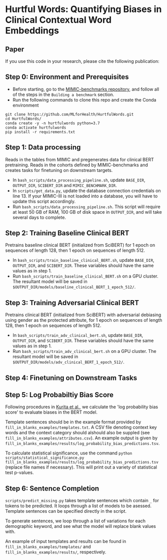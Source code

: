 # Hurtful Words: Quantifying Biases in Clinical Contextual Word Embeddings

## Paper
If you use this code in your research, please cite the following publication:

## Step 0: Environment and Prerequisites
- Before starting, go to the [MIMIC-benchmarks repository](https://github.com/YerevaNN/mimic3-benchmarks), and follow all of the steps in the `Building a benchmark` section.
- Run the following commands to clone this repo and create the Conda environment
```
git clone https://github.com/MLforHealth/HurtfulWords.git
cd HurtfulWords/
conda create -y -n hurtfulwords python=3.7
conda activate hurtfulwords
pip install -r requirements.txt
```

## Step 1: Data processing
Reads in the tables from MIMIC and pregenerates data for clinical BERT pretraining. Reads in the cohorts defined by MIMIC-benchmarks and creates tasks for finetuning on downstream targets.
- In `bash_scripts/data_processing_pipeline.sh`, update `BASE_DIR`, `OUTPUT_DIR`, `SCIBERT_DIR` and `MIMIC_BENCHMARK_DIR`.
- In `scripts/get_data.py`, update the database connection credentials on line 13. If your MIMIC-III is not loaded into a database, you will have to update this script accordingly.
- Run `bash_scripts/data_processing_pipeline.sh`. This script will require at least 50 GB of RAM, 100 GB of disk space in `OUTPUT_DIR`, and will take several days to complete.

## Step 2: Training Baseline Clinical BERT
Pretrains baseline clinical BERT (initialized from SciBERT) for 1 epoch on sequences of length 128, then 1 epoch on sequences of length 512.
- In `bash_scripts/train_baseline_clinical_BERT.sh`, update `BASE_DIR`, `OUTPUT_DIR`, and `SCIBERT_DIR`. These variables should have the same values as in step 1.
- Run `bash_scripts/train_baseline_clinical_BERT.sh` on a GPU cluster. The resultant model will be saved in `$OUTPUT_DIR/models/baseline_clinical_BERT_1_epoch_512/`.

## Step 3: Training Adversarial Clinical BERT
Pretrains clinical BERT (initialized from SciBERT) with adversarial debiasing using gender as the protected attribute, for 1 epoch on sequences of length 128, then 1 epoch on sequences of length 512. 
- In `bash_scripts/train_adv_clinical_bert.sh`, update `BASE_DIR`, `OUTPUT_DIR`, and `SCIBERT_DIR`. These variables should have the same values as in step 1.
- Run `bash_scripts/train_adv_clinical_bert.sh` on a GPU cluster. The resultant model will be saved in `$OUTPUT_DIR/models/adv_clinical_BERT_1_epoch_512/`.


## Step 4: Finetuning on Downstream Tasks

## Step 5: Log Probabiltiy Bias Score
Following procedures in [Kurita et al.](http://arxiv.org/abs/1906.07337), we calculate the 'log probability bias score' to evaluate biases in the BERT model. 

Template sentences should be in the example format provided by `fill_in_blanks_examples/templates.txt`. A CSV file denoting context key words and the context category should alshould also be suppled (see `fill_in_blanks_examples/attributes.csv`). An example output is given by `fill_in_blanks_examples/results/log_probability_bias_predictions.tsv`.

To calculate statistical significance, use the command `python scripts/statistical_significance.py fill_in_blanks_examples/results/log_probability_bias_predictions.tsv` (replace file names if necessary). This will print out a variety of statistical test p-values.

## Step 6: Sentence Completion
`scripts/predict_missing.py` takes template sentences which contain `_` for tokens to be predicted. It loops through a list of models to be asessed. Template sentences can be specified directly in the script.

To generate sentences, we loop through a list of variations for each demographic keyword, and see what the model will replace blank values with. 

An example of input templates and results can be found in `fill_in_blanks_examples/templates/` and `fill_in_blanks_examples/results/`, respectively.
